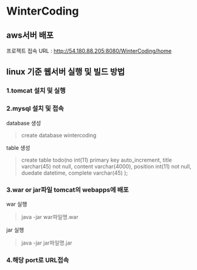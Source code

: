 # WinterCoding



## aws서버 배포
프로젝트 접속 URL : http://54.180.88.205:8080/WinterCoding/home



## linux 기준 웹서버 실행 및 빌드 방법
>
### 1.tomcat 설치 및 실행
### 2.mysql 설치 및 접속
>>
database 생성
>create database wintercoding

table 생성 
>create table todo(no int(11) primary key auto_increment, title varchar(45) not null, content varchar(4000), position int(11) not null, duedate datetime, complete varchar(45) );
 
### 3.war or jar파일 tomcat의 webapps에 배포

 war 실행
 >java -jar war파일명.war
 
 jar 실행
 >java -jar jar파일명.jar

### 4.해당 port로 URL접속 
